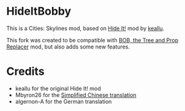 # HideItBobby

This is a Cities: Skylines mod, based on [Hide It!](https://github.com/keallu/CSL-HideIt) mod by [keallu](https://github.com/keallu).

This fork was created to be compatible with [BOB, the Tree and Prop Replacer](https://github.com/algernon-A/BOB) mod, but also adds some new features.

# Credits
- keallu for the original Hide It! mod
- Mbyron26 for the [Simplified Chinese translation](https://github.com/Mbyron26/Hide-it-bobby-Translation)
- algernon-A for the German translation
